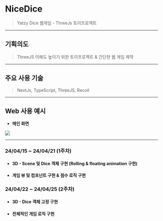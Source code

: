 # NiceDice
> Yatzy Dice 웹게임 - ThreeJs 토이프로젝트
---
## 기획의도
> ThreeJS 이해도 높이기 위한 토이프로젝트 & 간단한 웹 게임 제작
---
## 주요 사용 기술
> NextJs, TypeScript, ThreeJS, Recoil
---

## Web 사용 예시
- **메인 화면**
  
<img src=https://github.com/deenuit113/NiceDice/assets/70631016/e9b1422a-2134-458e-b080-fcba51ef77c0/>

---

### 24/04/15 ~ 24/04/21 (1주차)
- #### 3D - Scene 및 Dice 객체 구현 (Rolling & floating animation 구현)
- #### 게임 뷰 및 컴포넌트 구현 & 점수 로직 구현

### 24/04/22 ~ 24/04/25 (2주차)
- #### 3D - Dice 객체 고정 구현
- #### 전체적인 게임 로직 구현
